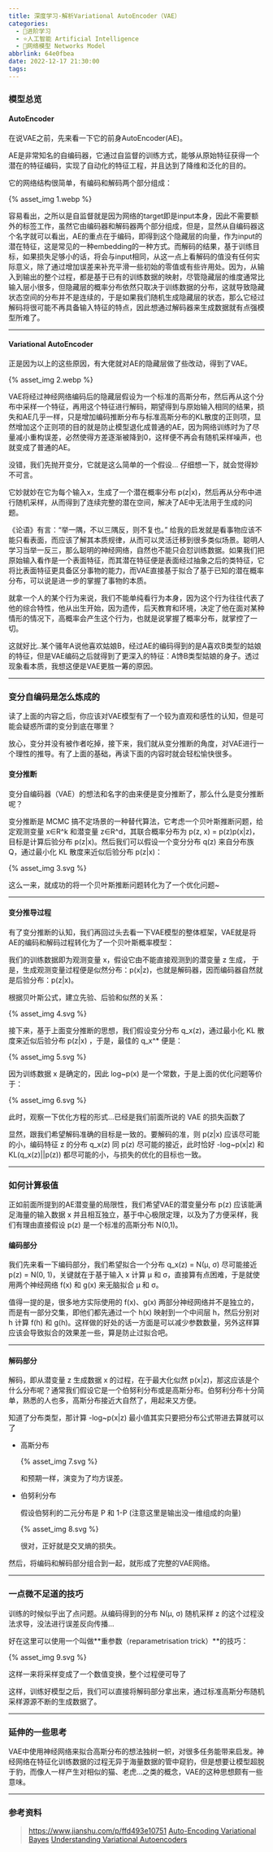 ```yaml
---
title: 深度学习-解析Variational AutoEncoder（VAE）
categories:
  - 🌙进阶学习
  - ⭐人工智能 Artificial Intelligence
  - 💫网络模型 Networks Model
abbrlink: 64e0fbea
date: 2022-12-17 21:30:00
tags:
---
```


### 模型总览

#### AutoEncoder

在说VAE之前，先来看一下它的前身AutoEncoder(AE)。

AE是非常知名的自编码器，它通过自监督的训练方式，能够从原始特征获得一个潜在的特征编码，实现了自动化的特征工程，并且达到了降维和泛化的目的。

它的网络结构很简单，有编码和解码两个部分组成：

{% asset_img 1.webp %}

<!--more-->

容易看出，之所以是自监督就是因为网络的target即是input本身，因此不需要额外的标签工作，虽然它由编码器和解码器两个部分组成，但是，显然从自编码器这个名字就可以看出，AE的重点在于编码，即得到这个隐藏层的向量，作为input的潜在特征，这是常见的一种embedding的一种方式。而解码的结果，基于训练目标，如果损失足够小的话，将会与input相同，从这一点上看解码的值没有任何实际意义，除了通过增加误差来补充平滑一些初始的零值或有些许用处。因为，从输入到输出的整个过程，都是基于已有的训练数据的映射，尽管隐藏层的维度通常比输入层小很多，但隐藏层的概率分布依然只取决于训练数据的分布，这就导致隐藏状态空间的分布并不是连续的，于是如果我们随机生成隐藏层的状态，那么它经过解码将很可能不再具备输入特征的特点，因此想通过解码器来生成数据就有点强模型所难了。

***

#### Variational AutoEncoder

正是因为以上的这些原因，有大佬就对AE的隐藏层做了些改动，得到了VAE。

{% asset_img 2.webp %}

VAE将经过神经网络编码后的隐藏层假设为一个标准的高斯分布，然后再从这个分布中采样一个特征，再用这个特征进行解码，期望得到与原始输入相同的结果，损失和AE几乎一样，只是增加编码推断分布与标准高斯分布的KL散度的正则项，显然增加这个正则项的目的就是防止模型退化成普通的AE，因为网络训练时为了尽量减小重构误差，必然使得方差逐渐被降到0，这样便不再会有随机采样噪声，也就变成了普通的AE。

没错，我们先抛开变分，它就是这么简单的一个假设... 仔细想一下，就会觉得妙不可言。

它妙就妙在它为每个输入x，生成了一个潜在概率分布 p(z|x)，然后再从分布中进行随机采样，从而得到了连续完整的潜在空间，解决了AE中无法用于生成的问题。

《论语》有言：“举一隅，不以三隅反，则不复也。” 给我的启发就是看事物应该不能只看表面，而应该了解其本质规律，从而可以灵活迁移到很多类似场景。聪明人学习当举一反三，那么聪明的神经网络，自然也不能只会怼训练数据。如果我们把原始输入看作是一个表面特征，而其潜在特征便是表面经过抽象之后的类特征，它将比表面特征更具备区分事物的能力，而VAE直接基于拟合了基于已知的潜在概率分布，可以说是进一步的掌握了事物的本质。

就拿一个人的某个行为来说，我们不能单纯看行为本身，因为这个行为往往代表了他的综合特性，他从出生开始，因为遗传，后天教育和环境，决定了他在面对某种情形的情况下，高概率会产生这个行为，也就是说掌握了概率分布，就掌控了一切。

这就好比..某个骚年A说他喜欢姑娘B，经过AE的编码得到的是A喜欢B类型的姑娘的特征，但是VAE编码之后就得到了更深入的特征：A馋B类型姑娘的身子。透过现象看本质，我想这便是VAE更胜一筹的原因。

***

### 变分自编码是怎么炼成的

读了上面的内容之后，你应该对VAE模型有了一个较为直观和感性的认知，但是可能会疑惑所谓的变分到底在哪里？

放心，变分并没有被作者吃掉，接下来，我们就从变分推断的角度，对VAE进行一个理性的推导。有了上面的基础，再读下面的内容时就会轻松愉快很多。

#### 变分推断

变分自编码器（VAE）的想法和名字的由来便是变分推断了，那么什么是变分推断呢？

变分推断是 MCMC 搞不定场景的一种替代算法，它考虑一个贝叶斯推断问题，给定观测变量 x∈R^k 和潜变量 z∈R^d，其联合概率分布为 p(z, x) = p(z)p(x|z)，目标是计算后验分布 p(z|x)。然后我们可以假设一个变分分布 q(z) 来自分布族 Q，通过最小化 KL 散度来近似后验分布 p(z|x)：

{% asset_img 3.svg %}

这么一来，就成功的将一个贝叶斯推断问题转化为了一个优化问题~

***

#### 变分推导过程

有了变分推断的认知，我们再回过头去看一下VAE模型的整体框架，VAE就是将AE的编码和解码过程转化为了一个贝叶斯概率模型：

我们的训练数据即为观测变量 x，假设它由不能直接观测到的潜变量 z 生成， 于是，生成观测变量过程便是似然分布：p(x|z)，也就是解码器，因而编码器自然就是后验分布：p(z|x)。

根据贝叶斯公式，建立先验、后验和似然的关系：

{% asset_img 4.svg %}

接下来，基于上面变分推断的思想，我们假设变分分布 q_x(z)，通过最小化 KL 散度来近似后验分布 p(z|x) ，于是，最佳的 q_x^* 便是：

{% asset_img 5.svg %}

因为训练数据 x 是确定的，因此 log~p(x) 是一个常数，于是上面的优化问题等价于：

{% asset_img 6.svg %}

此时，观察一下优化方程的形式...已经是我们前面所说的 VAE 的损失函数了

显然，跟我们希望解码准确的目标是一致的。要解码的准，则 p(z|x) 应该尽可能的小，编码特征 z 的分布 q_x(z) 同 p(z) 尽可能的接近，此时恰好 -log~p(x|z) 和 KL(q_x(z)||p(z)) 都尽可能的小，与损失的优化的目标也一致。

***

### 如何计算极值

正如前面所提到的AE潜变量的局限性，我们希望VAE的潜变量分布 p(z) 应该能满足海量的输入数据 x 并且相互独立，基于中心极限定理，以及为了方便采样，我们有理由直接假设 p(z) 是一个标准的高斯分布 N(0,1)。

#### 编码部分

我们先来看一下编码部分，我们希望拟合一个分布 q_x(z) = N(μ, σ) 尽可能接近 p(z) = N(0, 1)，关键就在于基于输入 x 计算 μ 和 σ，直接算有点困难，于是就使用两个神经网络 f(x) 和 g(x) 来无脑拟合 μ 和 σ。

值得一提的是，很多地方实际使用的 f(x)、g(x) 两部分神经网络并不是独立的，而是有一部分交集，即他们都先通过一个 h(x) 映射到一个中间层 h，然后分别对 h 计算 f(h) 和 g(h)。这样做的好处的话一方面是可以减少参数数量，另外这样算应该会导致拟合的效果差一些，算是防止过拟合吧。

***

#### 解码部分

解码，即从潜变量 z 生成数据 x 的过程，在于最大化似然 p(x|z)，那这应该是个什么分布呢？通常我们假设它是一个伯努利分布或是高斯分布。伯努利分布十分简单，熟悉的人也多，高斯分布接近大自然了，用起来又方便。

知道了分布类型，那计算 -log~p(x|z) 最小值其实只要把分布公式带进去算就可以了

- 高斯分布

    {% asset_img 7.svg %}

    和预期一样，演变为了均方误差。

- 伯努利分布

    假设伯努利的二元分布是 P 和 1-P (注意这里是输出没一维组成的向量)

    {% asset_img 8.svg %}

    很对，正好就是交叉熵的损失。

然后，将编码和解码部分组合到一起，就形成了完整的VAE网络。

***

### 一点微不足道的技巧

训练的时候似乎出了点问题。从编码得到的分布 N(μ, σ) 随机采样 z 的这个过程没法求导，没法进行误差反向传播...

好在这里可以使用一个叫做**重参数（reparametrisation trick）**的技巧：

{% asset_img 9.svg %}

这样一来将采样变成了一个数值变换，整个过程便可导了

这样，训练好模型之后，我们可以直接将解码部分拿出来，通过标准高斯分布随机采样源源不断的生成数据了。

***

### 延伸的一些思考

VAE中使用神经网络来拟合高斯分布的想法独树一帜，对很多任务能带来启发。神经网络在特征化训练数据的过程无异于海量数据的管中窥豹，但是想要让模型超脱于豹，而像人一样产生对相似的猫、老虎...之类的概念，VAE的这种思想颇有一些意味。

***

### 参考资料

> <https://www.jianshu.com/p/ffd493e10751>
> [Auto-Encoding Variational Bayes](https://arxiv.org/pdf/1312.6114.pdf)
> [Understanding Variational Autoencoders](https://towardsdatascience.com/understanding-variational-autoencoders-vaes-f70510919f73)
